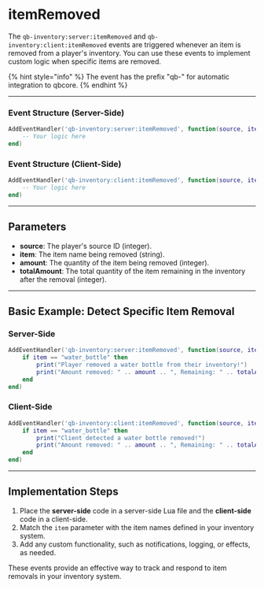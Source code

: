 # itemRemoved

The `qb-inventory:server:itemRemoved` and `qb-inventory:client:itemRemoved` events are triggered whenever an item is removed from a player's inventory. You can use these events to implement custom logic when specific items are removed.

{% hint style="info" %}
The event has the prefix "qb-" for automatic integration to qbcore.
{% endhint %}

***

### Event Structure (Server-Side)

```lua
AddEventHandler('qb-inventory:server:itemRemoved', function(source, item, amount, totalAmount)
    -- Your logic here
end)
```

### Event Structure (Client-Side)

```lua
AddEventHandler('qb-inventory:client:itemRemoved', function(source, item, amount, totalAmount)
    -- Your logic here
end)
```

***

## Parameters

* **source**: The player's source ID (integer).
* **item**: The item name being removed (string).
* **amount**: The quantity of the item being removed (integer).
* **totalAmount**: The total quantity of the item remaining in the inventory after the removal (integer).

***

## Basic Example: Detect Specific Item Removal

### **Server-Side**

```lua
AddEventHandler('qb-inventory:server:itemRemoved', function(source, item, amount, totalAmount)
    if item == "water_bottle" then
        print("Player removed a water bottle from their inventory!")
        print("Amount removed: " .. amount .. ", Remaining: " .. totalAmount)
    end
end)
```

### **Client-Side**

```lua
AddEventHandler('qb-inventory:client:itemRemoved', function(source, item, amount, totalAmount)
    if item == "water_bottle" then
        print("Client detected a water bottle removed!")
        print("Amount removed: " .. amount .. ", Remaining: " .. totalAmount)
    end
end)
```

***

## Implementation Steps

1. Place the **server-side** code in a server-side Lua file and the **client-side** code in a client-side.
2. Match the `item` parameter with the item names defined in your inventory system.
3. Add any custom functionality, such as notifications, logging, or effects, as needed.

These events provide an effective way to track and respond to item removals in your inventory system.
